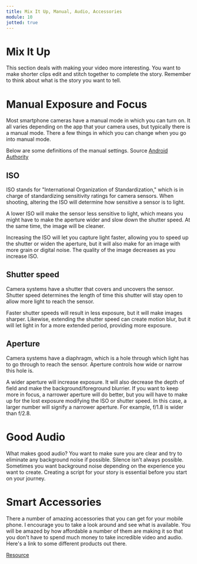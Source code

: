 ```yaml
---
title: Mix It Up, Manual, Audio, Accessories
module: 10
jotted: true
---
```


# Mix It Up


This section deals with making your video more interesting. You want to make shorter clips edit and stitch together to complete the story.  Remember to think about what is the story you want to tell.

# Manual Exposure and Focus

Most smartphone cameras have a manual mode in which you can turn on.  It all varies depending on the app that your camera uses, but typically there is a manual mode.  There a few things in which you can change when you go into manual mode.

Below are some definitions of the manual settings.  Source [Android Authority](https://www.androidauthority.com/manual-mode-mobile-photography-984189/)

## ISO

ISO stands for "International Organization of Standardization," which is in charge of standardizing sensitivity ratings for camera sensors. When shooting, altering the ISO will determine how sensitive a sensor is to light.

A lower ISO will make the sensor less sensitive to light, which means you might have to make the aperture wider and slow down the shutter speed. At the same time, the image will be cleaner.

Increasing the ISO will let you capture light faster, allowing you to speed up the shutter or widen the aperture, but it will also make for an image with more grain or digital noise. The quality of the image decreases as you increase ISO.

## Shutter speed

Camera systems have a shutter that covers and uncovers the sensor. Shutter speed determines the length of time this shutter will stay open to allow more light to reach the sensor.

Faster shutter speeds will result in less exposure, but it will make images sharper. Likewise, extending the shutter speed can create motion blur, but it will let light in for a more extended period, providing more exposure.

## Aperture

Camera systems have a diaphragm, which is a hole through which light has to go through to reach the sensor. Aperture controls how wide or narrow this hole is.

A wider aperture will increase exposure. It will also decrease the depth of field and make the background/foreground blurrier. If you want to keep more in focus, a narrower aperture will do better, but you will have to make up for the lost exposure modifying the ISO or shutter speed. In this case, a larger number will signify a narrower aperture. For example, f/1.8 is wider than f/2.8.


# Good Audio

What makes good audio?  You want to make sure you are clear and try to eliminate any background noise if possible. Silence isn't always possible.  Sometimes you want background noise depending on the experience you want to create.  Creating a script for your story is essential before you start on your journey.

# Smart Accessories

There a number of amazing accessories that you can get for your mobile phone.  I encourage you to take a look around and see what is available.  You will be amazed by how affordable a number of them are making it so that you don't have to spend much money to take incredible video and audio. Here's a link to some different products out there.

[Resource](http://resourcemagonline.com/2019/01/20-best-mobile-photography-accessories-of-2018/109966/)
